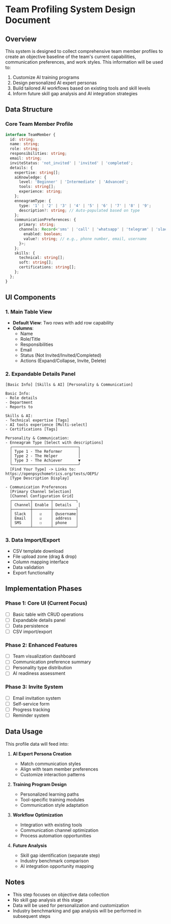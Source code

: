 # Team Profiling System Design Document

## Overview
This system is designed to collect comprehensive team member profiles to create an objective baseline of the team's current capabilities, communication preferences, and work styles. This information will be used to:
1. Customize AI training programs
2. Design personalized AI expert personas
3. Build tailored AI workflows based on existing tools and skill levels
4. Inform future skill gap analysis and AI integration strategies

## Data Structure

### Core Team Member Profile
```typescript
interface TeamMember {
  id: string;
  name: string;
  role: string;
  responsibilities: string;
  email: string;
  inviteStatus: 'not_invited' | 'invited' | 'completed';
  details: {
    expertise: string[];
    aiKnowledge: {
      level: 'Beginner' | 'Intermediate' | 'Advanced';
      tools: string[];
      experience: string;
    };
    enneagramType: {
      type: '1' | '2' | '3' | '4' | '5' | '6' | '7' | '8' | '9';
      description?: string; // Auto-populated based on type
    };
    communicationPreferences: {
      primary: string;
      channels: Record<'sms' | 'call' | 'whatsapp' | 'telegram' | 'slack' | 'email', {
        enabled: boolean;
        value?: string; // e.g., phone number, email, username
      }>;
    };
    skills: {
      technical: string[];
      soft: string[];
      certifications: string[];
    };
  };
}
```

## UI Components

### 1. Main Table View
- **Default View**: Two rows with add row capability
- **Columns**:
  - Name
  - Role/Title
  - Responsibilities
  - Email
  - Status (Not Invited/Invited/Completed)
  - Actions (Expand/Collapse, Invite, Delete)

### 2. Expandable Details Panel
```
[Basic Info] [Skills & AI] [Personality & Communication]

Basic Info:
- Role details
- Department
- Reports to

Skills & AI:
- Technical expertise [Tags]
- AI tools experience [Multi-select]
- Certifications [Tags]

Personality & Communication:
- Enneagram Type [Select with descriptions]
  ┌─────────────────────────────┐
  │ Type 1 - The Reformer       │
  │ Type 2 - The Helper         │
  │ Type 3 - The Achiever       ▼
  └─────────────────────────────┘
  [Find Your Type] -> Links to: https://openpsychometrics.org/tests/OEPS/
  [Type Description Display]

- Communication Preferences
  [Primary Channel Selection]
  [Channel Configuration Grid]
  ┌────────┬────────┬──────────┐
  │ Channel│ Enable │ Details   │
  ├────────┼────────┼──────────┤
  │ Slack  │   ☑    │ @username│
  │ Email  │   ☑    │ address  │
  │ SMS    │   ☐    │ phone    │
  └────────┴────────┴──────────┘
```

### 3. Data Import/Export
- CSV template download
- File upload zone (drag & drop)
- Column mapping interface
- Data validation
- Export functionality

## Implementation Phases

### Phase 1: Core UI (Current Focus)
- [ ] Basic table with CRUD operations
- [ ] Expandable details panel
- [ ] Data persistence
- [ ] CSV import/export

### Phase 2: Enhanced Features
- [ ] Team visualization dashboard
- [ ] Communication preference summary
- [ ] Personality type distribution
- [ ] AI readiness assessment

### Phase 3: Invite System
- [ ] Email invitation system
- [ ] Self-service form
- [ ] Progress tracking
- [ ] Reminder system

## Data Usage

This profile data will feed into:
1. **AI Expert Persona Creation**
   - Match communication styles
   - Align with team member preferences
   - Customize interaction patterns

2. **Training Program Design**
   - Personalized learning paths
   - Tool-specific training modules
   - Communication style adaptation

3. **Workflow Optimization**
   - Integration with existing tools
   - Communication channel optimization
   - Process automation opportunities

4. **Future Analysis**
   - Skill gap identification (separate step)
   - Industry benchmark comparison
   - AI integration opportunity mapping

## Notes
- This step focuses on objective data collection
- No skill gap analysis at this stage
- Data will be used for personalization and customization
- Industry benchmarking and gap analysis will be performed in subsequent steps